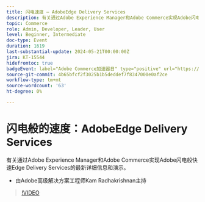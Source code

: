 ```yaml
---
title: 闪电速度 — AdobeEdge Delivery Services
description: 有关通过Adobe Experience Manager和Adobe Commerce实现Adobe闪电般快速Edge Delivery Services的最新详细信息和演示。
topic: Commerce
role: Admin, Developer, Leader, User
level: Beginner, Intermediate
doc-type: Event
duration: 1619
last-substantial-update: 2024-05-21T00:00:00Z
jira: KT-15544
hidefromtoc: true
badgeEvent: label="Adobe Commerce加速器日" type="positive" url="https://experienceleague.adobe.com/en/docs/events/apac-commerce-recordings/2024/accelerator-day/overview.html"
source-git-commit: 4b65bfcf2f3025b1b5deddef7f8347000e0af2ce
workflow-type: tm+mt
source-wordcount: '63'
ht-degree: 0%

---
```



# 闪电般的速度：AdobeEdge Delivery Services

有关通过Adobe Experience Manager和Adobe Commerce实现Adobe闪电般快速Edge Delivery Services的最新详细信息和演示。

+ 由Adobe高级解决方案工程师Kam Radhakrishnan主持

>[!VIDEO](https://video.tv.adobe.com/v/3429271/?learn=on)
